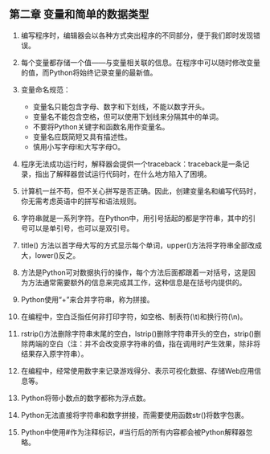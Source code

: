 ## 第二章 变量和简单的数据类型

1. 编写程序时，编辑器会以各种方式突出程序的不同部分，便于我们即时发现错误。
2. 每个变量都存储一个值——与变量相关联的信息。在程序中可以随时修改变量的值，而Python将始终记录变量的最新值。
3. 变量命名规范：

   - 变量名只能包含字母、数字和下划线，不能以数字开头。
   - 变量名不能包含空格，但可以使用下划线来分隔其中的单词。
   - 不要将Python关键字和函数名用作变量名。
   - 变量名应既简短又具有描述性。
   - 慎用小写字母l和大写字母O。
4. 程序无法成功运行时，解释器会提供一个traceback：traceback是一条记录，指出了解释器尝试运行代码时，在什么地方陷入了困境。
5. 计算机一丝不苟，但不关心拼写是否正确。因此，创建变量名和编写代码时，你无需考虑英语中的拼写和语法规则。
6. 字符串就是一系列字符。在Python中，用引号括起的都是字符串，其中的引号可以是单引号，也可以是双引号。
7. title() 方法以首字母大写的方式显示每个单词，upper()方法将字符串全部改成大，lower()反之。
8. 方法是Python可对数据执行的操作，每个方法后面都跟着一对括号，这是因为方法通常需要额外的信息来完成其工作，这种信息是在括号内提供的。
9. Python使用“+”来合并字符串，称为拼接。
10. 在编程中，空白泛指任何非打印字符，如空格、制表符(\t)和换行符(\n)。
11. rstrip()方法删除字符串末尾的空白，lstrip()删除字符串开头的空白，strip()删除两端的空白（注：并不会改变原字符串的值，指在调用时产生效果，除非将结果存入原字符串）。
12. 在编程中，经常使用数字来记录游戏得分、表示可视化数据、存储Web应用信息等。
13. Python将带小数点的数字都称为浮点数。
14. Python无法直接将字符串和数字拼接，而需要使用函数str()将数字包裹。
15. Python中使用#作为注释标识，#当行后的所有内容都会被Python解释器忽略。

